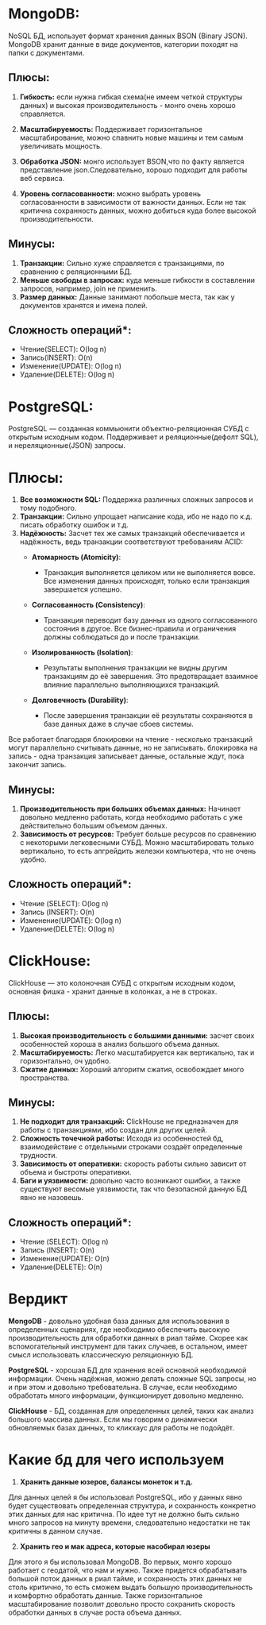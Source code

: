 # MongoDB: 
NoSQL БД, использует формат хранения данных BSON (Binary JSON). 
MongoDB хранит данные в виде документов, категории походят на папки с документами.

## Плюсы:
1. **Гибкость:** если нужна гибкая схема(не имеем четкой структуры данных) и высокая производительность - монго очень хорошо справляется.
2. **Масштабируемость:** Поддерживает горизонтальное масштабирование, можно спавнить новые машины и тем самым увеличивать мощность.

3. **Обработка JSON:** монго использует BSON,что по факту является представление json.Следовательно, хорошо подходит для работы веб сервиса.

4. **Уровень согласованности:** можно выбрать уровень согласованности в зависимости от важности данных. Если не так критична сохранность данных, можно добиться куда более высокой производительности.


## Минусы:
1. **Транзакции:** Сильно хуже справляется с транзакциями, по сравнению с реляционными БД.
2. **Меньше свободы в запросах:** куда меньше гибкости в составлении запросов, например, join не применить.
3. **Размер данных:** Данные занимают побольше места, так как у документов хранятся и имена полей.

## Сложность операций*:
- Чтение(SELECT): O(log n)
- Запись(INSERT): O(n)  
- Изменение(UPDATE): O(log n)
- Удаление(DELETE): O(log n)

# PostgreSQL:
PostgreSQL —  созданная коммьюнити объектно-реляционная СУБД с открытым исходным кодом. Поддерживает и реляционные(дефолт SQL), и нереляционные(JSON) запросы.

# Плюсы:
1. **Все возможности SQL:** Поддержка различных сложных запросов и тому подобного.
2. **Транзакции:** Сильно упрощает написание кода, ибо не надо по к.д. писать обработку ошибок и т.д.
3. **Надёжность:** Засчет тех же самых транзакций обеспечивается и надёжность, ведь транзакции соответствуют требованиям ACID:
   - **Атомарность (Atomicity)**:
      - Транзакция выполняется целиком или не выполняется вовсе. Все изменения данных происходят, только если транзакция завершается успешно.

   - **Согласованность (Consistency)**:
      - Транзакция переводит базу данных из одного согласованного состояния в другое. Все бизнес-правила и ограничения должны соблюдаться до и после транзакции.

   - **Изолированность (Isolation)**:
      - Результаты выполнения транзакции не видны другим транзакциям до её завершения. Это предотвращает взаимное влияние параллельно выполняющихся транзакций.

   - **Долговечность (Durability)**:
      - После завершения транзакции её результаты сохраняются в базе данных даже в случае сбоев системы.

Все работает благодаря блокировки на чтение - несколько транзакций могут параллельно считывать данные, но не записывать. блокировка на запись - одна транзакция записывает данные, остальные ждут, пока закончит запись.

## Минусы:
1. **Производительность при больших объемах данных:** Начинает довольно медленно работать, когда необходимо работать с уже действительно большим объемом данных.
2. **Зависимость от ресурсов:** Требует больше ресурсов по сравнению с некоторыми легковесными СУБД. Можно масштабировать только вертикально, то есть апгрейдить железки компьютера, что не очень удобно.

## Сложность операций*:
- Чтение (SELECT): O(log n) 
- Запись (INSERT): O(n)
- Изменение(UPDATE): O(log n)
- Удаление(DELETE): O(log n)

# ClickHouse:
ClickHouse — это колоночная СУБД с открытым исходным кодом, основная фишка - хранит данные в колонках, а не в строках. 
## Плюсы:
1. **Высокая производительность с большими данными:** засчет своих особенностей хороша в анализ большого объема данных.
2. **Масштабируемость:** Легко масштабируется как вертикально, так и горизонтально, оч удобно.
3. **Сжатие данных:** Хороший алгоритм сжатия, освобождает много пространства.

## Минусы:
1. **Не подходит для транзакций:** ClickHouse не предназначен для работы с транзакциями, ибо создан для других целей.
2. **Сложность точечной работы:** Исходя из особенностей бд, взаимодействие с отдельными строками создаёт определенные трудности.
3. **Зависимость от оперативки:** скорость работы сильно зависит от объема и быстроты оперативки.
4. **Баги и уязвимости:** довольно часто возникают ошибки, а также существуют весомые уязвимости, так что безопасной данную БД явно не назовешь.

## Сложность операций*:
- Чтение (SELECT): O(log n) 
- Запись (INSERT): O(n)
- Изменение(UPDATE): O(n)
- Удаление(DELETE): O(n)


# Вердикт

**MongoDB** - довольно удобная база данных для использования в определенных сценариях, где необходимо обеспечить высокую производительность для обработки данных в риал тайме. Скорее как вспомогательный инструмент для таких случаев, в остальном, имеет смысл использовать классическую реляционную БД. 

**PostgreSQL** - хорошая БД для хранения всей основной необходимой информации. Очень надёжная, можно делать сложные SQL запросы, но и при этом и довольно требовательна. В случае, если необходимо обработать много информации, функционирует довольно медленно. 

**ClickHouse** - БД, созданная для определенных целей, таких как анализ большого массива данных. Если мы говорим о динамически обновляемых базах данных, то кликхаус для работы не подойдёт.


# Какие бд для чего используем

1. **Хранить данные юзеров, балансы монеток и т.д.**

Для данных целей я бы использовал PostgreSQL, ибо у данных явно будет существовать определенная структура, и сохранность конкретно этих данных для нас критична. По идее тут не должно быть сильно много запросов на минуту времени, следовательно недостатки не так критичны в данном случае.

2. **Хранить гео и мак адреса, которые насобирал юзеры**

Для этого я бы использовал MongoDB. Во первых, монго хорошо работает с геодатой, что нам и нужно. Также придется обрабатывать большой поток данных в риал тайме, и сохранность этих данных не столь критично, то есть сможем выдать большую производительность и комфортно обработать данные. Также горизонтальное масштабирование позволит довольно просто сохранить скорость обработки данных в случае роста объема данных.

